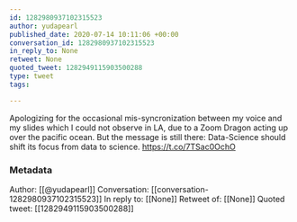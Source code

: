 ```yaml
---
id: 1282980937102315523
author: yudapearl
published_date: 2020-07-14 10:11:06 +00:00
conversation_id: 1282980937102315523
in_reply_to: None
retweet: None
quoted_tweet: 1282949115903500288
type: tweet
tags:

---
```


Apologizing for the occasional mis-syncronization between my voice and my slides which I could not observe in LA, due to a Zoom Dragon acting up over the pacific ocean. But the message is still there: Data-Science should shift its focus from data to science. https://t.co/7TSac0OchO

### Metadata

Author: [[@yudapearl]]
Conversation: [[conversation-1282980937102315523]]
In reply to: [[None]]
Retweet of: [[None]]
Quoted tweet: [[1282949115903500288]]

